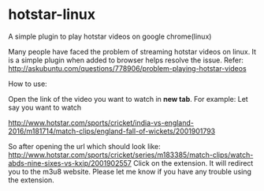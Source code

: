 # hotstar-linux
A simple plugin to play hotstar videos on google chrome(linux)

Many people have faced the problem of streaming hotstar videos on linux. It is a simple plugin when added to browser helps resolve the issue.
Refer: http://askubuntu.com/questions/778906/problem-playing-hotstar-videos

How to use:

Open the link of the video you want to watch in __new tab__. For example: Let say you want to watch

http://www.hotstar.com/sports/cricket/india-vs-england-2016/m181714/match-clips/england-fall-of-wickets/2001901793

So after opening the url which should look like:
http://www.hotstar.com/sports/cricket/series/m183385/match-clips/watch-abds-nine-sixes-vs-kxip/2001902557
Click on the extension. 
It will redirect you to the m3u8 website. Please let me know if you have any trouble using the extension. 
